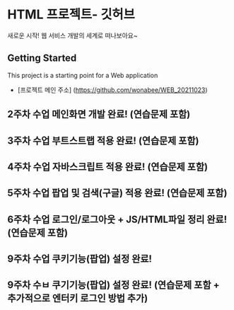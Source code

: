 # HTML 프로젝트- 깃허브
새로운 시작! 웹 서비스 개발의 세계로 떠나보아요~
## Getting Started
This project is a starting point for a Web application
- [프로젝트 메인 주소] (https://github.com/wonabee/WEB_20211023)
## 2주차 수업 메인화면 개발 완료! (연습문제 포함)
## 3주차 수업 부트스트랩 적용 완료! (연습문제 포함)
## 4주차 수업 자바스크립트 적용 완료! (연습문제 포함)
## 5주차 수업 팝업 및 검색(구글) 적용 완료! (연습문제 포함)
## 6주차 수업 로그인/로그아웃 + JS/HTML파일 정리 완료! (연습문제 포함)
## 9주차 수업 쿠키기능(팝업) 설정 완료!
## 9주차 수ㅂ 쿠기기능(팝업) 설정 완료! (연습문제 포함 + 추가적으로 엔터키 로그인 방법 추가)